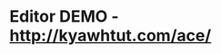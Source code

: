 <h1>Editor DEMO - <a href="https://kyawhtut.com/ace/" target="_blan">http://kyawhtut.com/ace/</a></h1>
